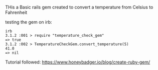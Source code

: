 THis a Basic rails gem created to convert a temperature from Celsius to Fahrenheit

testing the gem on irb:
```
irb
3.1.2 :001 > require "temperature_check_gem"
=> true
3.1.2 :002 > TemperatureCheckGem.convert_temperature(5)
41.0
=> nil
```
Tutorial followed:
https://www.honeybadger.io/blog/create-ruby-gem/
